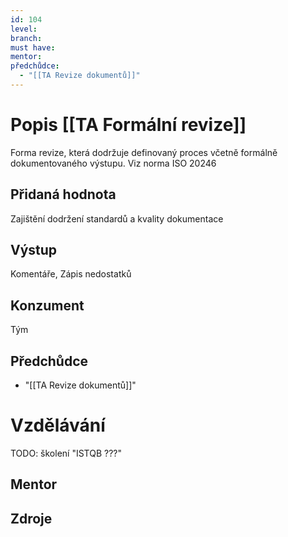 ```yaml
---
id: 104
level: 
branch: 
must have: 
mentor: 
předchůdce: 
  - "[[TA Revize dokumentů]]"
---
```



# Popis [[TA Formální revize]]
Forma revize, která dodržuje definovaný proces včetně formálně dokumentovaného výstupu. Viz norma ISO 20246

## Přidaná hodnota
Zajištění dodržení standardů a kvality dokumentace

## Výstup
Komentáře, Zápis nedostatků

## Konzument
Tým

## Předchůdce

  - "[[TA Revize dokumentů]]"

# Vzdělávání
TODO: školení "ISTQB ???"

## Mentor


## Zdroje